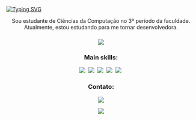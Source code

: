 
[![Typing SVG](https://readme-typing-svg.herokuapp.com/?color=F73BE0&size=35&center=true&vCenter=true&width=1000&lines=Olá,+Meu+Nome+é+Laura...;Seja+bem+vindo!;+:%29)](https://git.io/typing-svg)

<p align="center">
  Sou estudante de Ciências da Computação no 3º período da faculdade. Atualmente, estou estudando para me tornar desenvolvedora.
</p>

###
<p align="center">
  <img src="https://github-readme-stats.vercel.app/api/top-langs/?username=Lauragpse&theme=dracula&hide_border=true&include_all_commits=false&count_private=false&layout=compact" />
</p>


<h3 align="center">Main skills:</h3>

<p align="center">
  <img src="https://img.shields.io/badge/-HTML-0D1117?style=for-the-badge&logo=HTML5&labelColor=0D1117" /> 
  <img src="https://img.shields.io/badge/-CSS-0D1117?style=for-the-badge&logo=CSS3&logoColor=1572B6&labelColor=0D1117" /> 
  <img src="https://img.shields.io/badge/-Javascript-0D1117?style=for-the-badge&logo=JavaScript&logoColor=yellow&labelColor=0D1117" /> 
  <img src="https://img.shields.io/badge/-Python-0D1117?style=for-the-badge&logo=python&labelColor=0D1117&textColor=0D1117" /> 
  <img src="https://img.shields.io/badge/-java-0D1117?style=for-the-badge&logo=java&labelColor=0D1117" /> 
</p>

<h3 align="center">Contato:</h3>

<p align="center">
  <a href="https://linkedin.com/in/https://www.linkedin.com/in/lauracamilaleite/"><img src="https://img.shields.io/badge/-Linkedin-0D1117?style=for-the-badge&logo=linkedin&labelColor=0D1117" /></a>
</p>
<p align="center">
<img src="https://pin.it/6ea0z0e">
</p>
